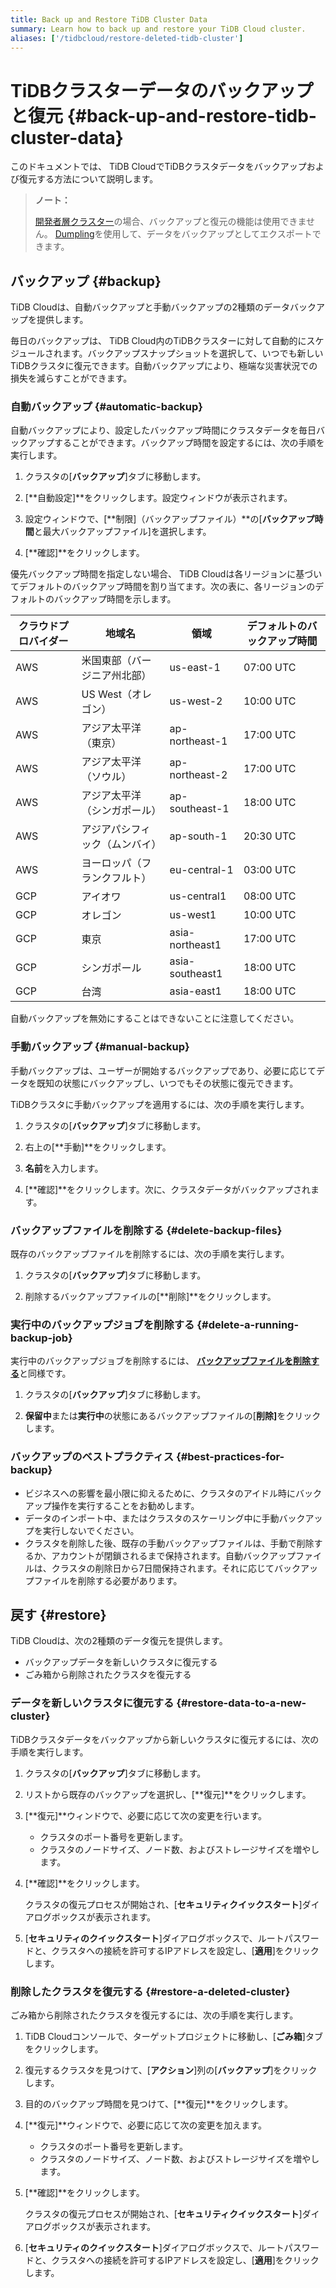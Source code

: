 ```yaml
---
title: Back up and Restore TiDB Cluster Data
summary: Learn how to back up and restore your TiDB Cloud cluster.
aliases: ['/tidbcloud/restore-deleted-tidb-cluster']
---
```


# TiDBクラスターデータのバックアップと復元 {#back-up-and-restore-tidb-cluster-data}

このドキュメントでは、 TiDB CloudでTiDBクラスタデータをバックアップおよび復元する方法について説明します。

> **ノート：**
>
> [開発者層クラスター](/tidb-cloud/select-cluster-tier.md#developer-tier)の場合、バックアップと復元の機能は使用できません。 [Dumpling](https://docs.pingcap.com/tidb/stable/dumpling-overview)を使用して、データをバックアップとしてエクスポートできます。

## バックアップ {#backup}

TiDB Cloudは、自動バックアップと手動バックアップの2種類のデータバックアップを提供します。

毎日のバックアップは、 TiDB Cloud内のTiDBクラスターに対して自動的にスケジュールされます。バックアップスナップショットを選択して、いつでも新しいTiDBクラスタに復元できます。自動バックアップにより、極端な災害状況での損失を減らすことができます。

### 自動バックアップ {#automatic-backup}

自動バックアップにより、設定したバックアップ時間にクラスタデータを毎日バックアップすることができます。バックアップ時間を設定するには、次の手順を実行します。

1.  クラスタの[**バックアップ**]タブに移動します。

2.  [**自動設定]**をクリックします。設定ウィンドウが表示されます。

3.  設定ウィンドウで、[**制限]（バックアップファイル）**の[<strong>バックアップ時間</strong>と最大バックアップファイル]を選択します。

4.  [**確認]**をクリックします。

優先バックアップ時間を指定しない場合、 TiDB Cloudは各リージョンに基づいてデフォルトのバックアップ時間を割り当てます。次の表に、各リージョンのデフォルトのバックアップ時間を示します。

| クラウドプロバイダー | 地域名             | 領域              | デフォルトのバックアップ時間 |
| ---------- | --------------- | --------------- | -------------- |
| AWS        | 米国東部（バージニア州北部）  | us-east-1       | 07:00 UTC      |
| AWS        | US West（オレゴン）   | us-west-2       | 10:00 UTC      |
| AWS        | アジア太平洋（東京）      | ap-northeast-1  | 17:00 UTC      |
| AWS        | アジア太平洋（ソウル）     | ap-northeast-2  | 17:00 UTC      |
| AWS        | アジア太平洋（シンガポール）  | ap-southeast-1  | 18:00 UTC      |
| AWS        | アジアパシフィック（ムンバイ） | ap-south-1      | 20:30 UTC      |
| AWS        | ヨーロッパ（フランクフルト）  | eu-central-1    | 03:00 UTC      |
| GCP        | アイオワ            | us-central1     | 08:00 UTC      |
| GCP        | オレゴン            | us-west1        | 10:00 UTC      |
| GCP        | 東京              | asia-northeast1 | 17:00 UTC      |
| GCP        | シンガポール          | asia-southeast1 | 18:00 UTC      |
| GCP        | 台湾              | asia-east1      | 18:00 UTC      |

自動バックアップを無効にすることはできないことに注意してください。

### 手動バックアップ {#manual-backup}

手動バックアップは、ユーザーが開始するバックアップであり、必要に応じてデータを既知の状態にバックアップし、いつでもその状態に復元できます。

TiDBクラスタに手動バックアップを適用するには、次の手順を実行します。

1.  クラスタの[**バックアップ**]タブに移動します。

2.  右上の[**手動]**をクリックします。

3.  **名前**を入力します。

4.  [**確認]**をクリックします。次に、クラスタデータがバックアップされます。

### バックアップファイルを削除する {#delete-backup-files}

既存のバックアップファイルを削除するには、次の手順を実行します。

1.  クラスタの[**バックアップ**]タブに移動します。

2.  削除するバックアップファイルの[**削除]**をクリックします。

### 実行中のバックアップジョブを削除する {#delete-a-running-backup-job}

実行中のバックアップジョブを削除するには、 [**バックアップファイルを削除する**](#delete-backup-files)と同様です。

1.  クラスタの[**バックアップ**]タブに移動します。

2.  **保留中**または<strong>実行中</strong>の状態にあるバックアップファイルの[<strong>削除]</strong>をクリックします。

### バックアップのベストプラクティス {#best-practices-for-backup}

-   ビジネスへの影響を最小限に抑えるために、クラスタのアイドル時にバックアップ操作を実行することをお勧めします。
-   データのインポート中、またはクラスタのスケーリング中に手動バックアップを実行しないでください。
-   クラスタを削除した後、既存の手動バックアップファイルは、手動で削除するか、アカウントが閉鎖されるまで保持されます。自動バックアップファイルは、クラスタの削除日から7日間保持されます。それに応じてバックアップファイルを削除する必要があります。

## 戻す {#restore}

TiDB Cloudは、次の2種類のデータ復元を提供します。

-   バックアップデータを新しいクラスタに復元する
-   ごみ箱から削除されたクラスタを復元する

### データを新しいクラスタに復元する {#restore-data-to-a-new-cluster}

TiDBクラスタデータをバックアップから新しいクラスタに復元するには、次の手順を実行します。

1.  クラスタの[**バックアップ**]タブに移動します。

2.  リストから既存のバックアップを選択し、[**復元]**をクリックします。

3.  [**復元]**ウィンドウで、必要に応じて次の変更を行います。

    -   クラスタのポート番号を更新します。
    -   クラスタのノードサイズ、ノード数、およびストレージサイズを増やします。

4.  [**確認]**をクリックします。

    クラスタの復元プロセスが開始され、[**セキュリティクイックスタート**]ダイアログボックスが表示されます。

5.  [**セキュリティのクイックスタート**]ダイアログボックスで、ルートパスワードと、クラスタへの接続を許可するIPアドレスを設定し、[<strong>適用</strong>]をクリックします。

### 削除したクラスタを復元する {#restore-a-deleted-cluster}

ごみ箱から削除されたクラスタを復元するには、次の手順を実行します。

1.  TiDB Cloudコンソールで、ターゲットプロジェクトに移動し、[**ごみ箱**]タブをクリックします。

2.  復元するクラスタを見つけて、[**アクション**]列の[<strong>バックアップ</strong>]をクリックします。

3.  目的のバックアップ時間を見つけて、[**復元]**をクリックします。

4.  [**復元]**ウィンドウで、必要に応じて次の変更を加えます。

    -   クラスタのポート番号を更新します。
    -   クラスタのノードサイズ、ノード数、およびストレージサイズを増やします。

5.  [**確認]**をクリックします。

    クラスタの復元プロセスが開始され、[**セキュリティクイックスタート**]ダイアログボックスが表示されます。

6.  [**セキュリティのクイックスタート**]ダイアログボックスで、ルートパスワードと、クラスタへの接続を許可するIPアドレスを設定し、[<strong>適用</strong>]をクリックします。
